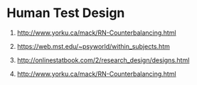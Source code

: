 # Human Test Design

1. http://www.yorku.ca/mack/RN-Counterbalancing.html  

2. https://web.mst.edu/~psyworld/within_subjects.htm

3. http://onlinestatbook.com/2/research_design/designs.html

4. http://www.yorku.ca/mack/RN-Counterbalancing.html  


